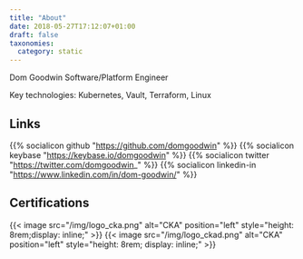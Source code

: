```yaml
---
title: "About"
date: 2018-05-27T17:12:07+01:00
draft: false
taxonomies:
  category: static
---
```

Dom Goodwin
Software/Platform Engineer

Key technologies: Kubernetes, Vault, Terraform, Linux

## Links

{{% socialicon github "https://github.com/domgoodwin" %}}
{{% socialicon keybase "https://keybase.io/domgoodwin" %}}
{{% socialicon twitter "https://twitter.com/domgoodwin_" %}}
{{% socialicon linkedin-in "https://www.linkedin.com/in/dom-goodwin/" %}}

## Certifications

{{< image src="/img/logo_cka.png" alt="CKA" position="left" style="height: 8rem;display: inline;" >}}
{{< image src="/img/logo_ckad.png" alt="CKA" position="left" style="height: 8rem; display: inline;" >}}